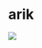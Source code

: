 # arik


[![](https://raw.githubusercontent.com/As-Ad_Arik_Azad/master/profile.gif)](https://www.As-Ad_Arik_Azad.com/)
